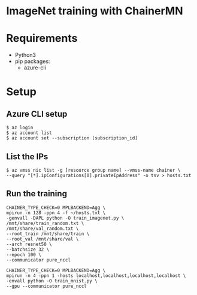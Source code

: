 ImageNet training with ChainerMN
================================

# Requirements

- Python3
- pip packages:
    - azure-cli

# Setup

## Azure CLI setup

```
$ az login
$ az account list
$ az account set --subscription [subscription_id]
```

## List the IPs

```
$ az vmss nic list -g [resource group name] --vmss-name chainer \
--query "[*].ipConfigurations[0].privateIpAddress" -o tsv > hosts.txt
```

## Run the training

```
CHAINER_TYPE_CHECK=0 MPLBACKEND=Agg \
mpirun -n 128 -ppn 4 -f ~/hosts.txt \
-genvall -DAPL python -O train_imagenet.py \
/mnt/share/train_random.txt \
/mnt/share/val_random.txt \
--root_train /mnt/share/train \
--root_val /mnt/share/val \
--arch resnet50 \
--batchsize 32 \
--epoch 100 \
--communicator pure_nccl
```

```
CHAINER_TYPE_CHECK=0 MPLBACKEND=Agg \
mpirun -n 4 -ppn 1 -hosts localhost,localhost,localhost,localhost \
-envall python -O train_mnist.py \
--gpu --communicator pure_nccl
```